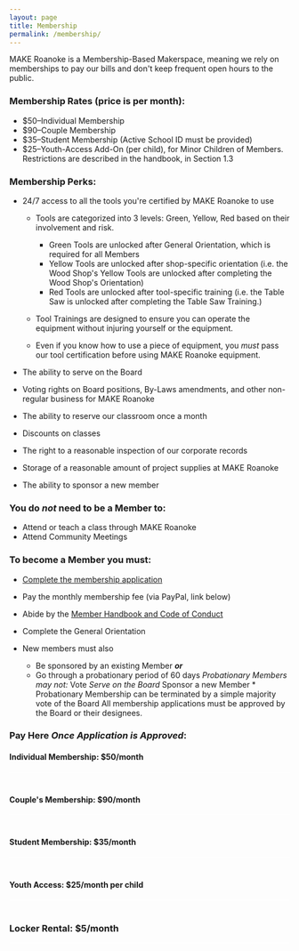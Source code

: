 ```yaml
---
layout: page
title: Membership
permalink: /membership/
---
```

MAKE Roanoke is a Membership-Based Makerspace, meaning we rely on memberships to pay our bills and don't keep frequent open hours to the public. 

### Membership Rates (price is per month):

* $50–Individual Membership
* $90–Couple Membership 
* $35–Student Membership (Active School ID must be provided)
* $25–Youth-Access Add-On (per child), for Minor Children of Members. Restrictions are described in the handbook, in Section 1.3

### Membership Perks:

* 24/7 access to all the tools you're certified by MAKE Roanoke to use

  * Tools are categorized into 3 levels: Green, Yellow, Red based on their involvement and risk.

    * Green Tools are unlocked after General Orientation, which is required for all Members
    * Yellow Tools are unlocked after shop-specific orientation (i.e. the Wood Shop's Yellow Tools are unlocked after completing the Wood Shop's Orientation)
    * Red Tools are unlocked after tool-specific training (i.e. the Table Saw is unlocked after completing the Table Saw Training.)
  * Tool Trainings are designed to ensure you can operate the equipment without injuring yourself or the equipment.
  * Even if you know how to use a piece of equipment, you *must* pass our tool certification before using MAKE Roanoke equipment.
* The ability to serve on the Board
* Voting rights on Board positions, By-Laws amendments, and other non-regular business for MAKE Roanoke
* The ability to reserve our classroom once a month
* Discounts on classes
* The right to a reasonable inspection of our corporate records
* Storage of a reasonable amount of project supplies at MAKE Roanoke
* The ability to sponsor a new member

### You do *not* need to be a Member to:

* Attend or teach a class through MAKE Roanoke
* Attend Community Meetings

### To become a Member you must:

* [Complete the membership application ](https://mkroa.org/membership-app)
* Pay the monthly membership fee (via PayPal, link below)
* Abide by the [Member Handbook and Code of Conduct](https://mkroa.org/handbook) 
* Complete the General Orientation
* New members must also

  * Be sponsored by an existing Member ***or***
  * Go through a probationary period of 60 days
         *Probationary Members may not:*
           Vote
           *Serve on the Board*
           Sponsor a new Member
        * Probationary Membership can be terminated by a simple majority vote of the Board
    All membership applications must be approved by the Board or their designees. 

### Pay Here *Once Application is Approved*:

#### Individual Membership: $50/month

<div style="border-bottom: 1px solid #fff; margin-bottom: 40px;">
<div style="max-width: 325px" id="paypal-button-container-P-8DL36684LB373883NM4ZFLWA"></div>
<script src="https://www.paypal.com/sdk/js?client-id=AQW23-9eYnJlE8qYmH7NSlhuTA_rXxNtZGGeOiCIEjuAyHCTHe3fH4TEspdUAGNdk2F8-xZULbthoGZP&vault=true&intent=subscription" data-sdk-integration-source="button-factory"></script>
<script>
  paypal.Buttons({
      style: {
          shape: 'rect',
          color: 'gold',
          layout: 'vertical',
          label: 'subscribe'
      },
      createSubscription: function(data, actions) {
        return actions.subscription.create({
          /* Creates the subscription */
          plan_id: 'P-8DL36684LB373883NM4ZFLWA'
        });
      },
      onApprove: function(data, actions) {
        alert(data.subscriptionID); // You can add optional success message for the subscriber here
      }
  }).render('#paypal-button-container-P-8DL36684LB373883NM4ZFLWA'); // Renders the PayPal button
</script>
</div>

#### Couple's Membership: $90/month

<div style="border-bottom: 1px solid #fff; margin-bottom: 40px;">
<div style="max-width: 325px" id="paypal-button-container-P-3UR0656703021874WM7Q77TA"></div>
<script>
  paypal.Buttons({
      style: {
          shape: 'rect',
          color: 'gold',
          layout: 'vertical',
          label: 'subscribe'
      },
      createSubscription: function(data, actions) {
        return actions.subscription.create({
          /* Creates the subscription */
          plan_id: 'P-3UR0656703021874WM7Q77TA'
        });
      },
      onApprove: function(data, actions) {
        alert(data.subscriptionID); // You can add optional success message for the subscriber here
      }
  }).render('#paypal-button-container-P-3UR0656703021874WM7Q77TA'); // Renders the PayPal button
</script>
</div>

#### Student Membership: $35/month

<div style="border-bottom: 1px solid #fff; margin-bottom: 40px;">
<div style="max-width: 325px" id="paypal-button-container-P-5X01392073983083EM4ZFM3A"></div>
<script>
  paypal.Buttons({
      style: {
          shape: 'rect',
          color: 'gold',
          layout: 'vertical',
          label: 'subscribe'
      },
      createSubscription: function(data, actions) {
        return actions.subscription.create({
          /* Creates the subscription */
          plan_id: 'P-5X01392073983083EM4ZFM3A'
        });
      },
      onApprove: function(data, actions) {
        alert(data.subscriptionID); // You can add optional success message for the subscriber here
      }
  }).render('#paypal-button-container-P-5X01392073983083EM4ZFM3A'); // Renders the PayPal button
</script>
</div>

#### Youth Access: $25/month per child

<div style="border-bottom: 1px solid #fff; margin-bottom: 40px;">
<div style="max-width: 325px" id="paypal-button-container-P-1MN91315A16861834M7RACXQ"></div>
<script>
  paypal.Buttons({
      style: {
          shape: 'rect',
          color: 'gold',
          layout: 'vertical',
          label: 'subscribe'
      },
      createSubscription: function(data, actions) {
        return actions.subscription.create({
          /* Creates the subscription */
          plan_id: 'P-1MN91315A16861834M7RACXQ'
        });
      },
      onApprove: function(data, actions) {
        alert(data.subscriptionID); // You can add optional success message for the subscriber here
      }
  }).render('#paypal-button-container-P-1MN91315A16861834M7RACXQ'); // Renders the PayPal button
</script>
</div>

### Locker Rental: $5/month

<div style="border-bottom: 1px solid #fff; margin-bottom: 40px;">
<div style="max-width: 325px" id="paypal-button-container-P-0NN55550NH531804RNACCJFY"></div>
<script>
  paypal.Buttons({
      style: {
          shape: 'rect',
          color: 'gold',
          layout: 'vertical',
          label: 'subscribe'
      },
      createSubscription: function(data, actions) {
        return actions.subscription.create({
          /* Creates the subscription */
          plan_id: 'P-0NN55550NH531804RNACCJFY'
        });
      },
      onApprove: function(data, actions) {
        alert(data.subscriptionID); // You can add optional success message for the subscriber here
      }
  }).render('#paypal-button-container-P-0NN55550NH531804RNACCJFY'); // Renders the PayPal button
</script>
</div>
